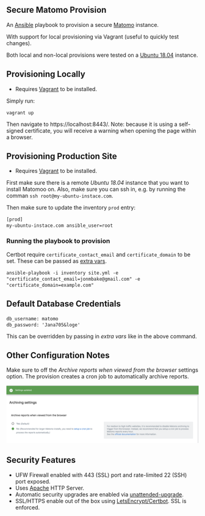## Secure Matomo Provision

An [Ansible](https://docs.ansible.com/) playbook to provision a secure [Matomo](https://matomo.org/) instance.

With support for local provisioning via Vagrant (useful to quickly test changes).

Both local and non-local provisions were tested on a [Ubuntu 18.04](http://releases.ubuntu.com/18.04/) instance.

## Provisioning Locally

* Requires [Vagrant](https://www.vagrantup.com/) to be installed.

Simply run:

```
vagrant up
```

Then navigate to https://localhost:8443/. Note: because it is using a self-signed certificate, you will receive a warning when opening the page within a browser.

## Provisioning Production Site

* Requires [Vagrant](https://docs.ansible.com/ansible/latest/installation_guide/intro_installation.html) to be installed.

First make sure there is a remote _Ubuntu 18.04_ instance that you want to install Matomoo on. Also, make sure you can ssh in, e.g. by running the comman `ssh root@my-ubuntu-instace.com`.

Then make sure to update the inventory `prod` entry:

```
[prod]
my-ubuntu-instace.com ansible_user=root
```
### Running the playbook to provision

Certbot require `certificate_contact_email` and `certificate_domain` to be set. These can be passed as [extra vars](https://docs.ansible.com/ansible/latest/user_guide/playbooks_variables.html#id35).

```
ansible-playbook -i inventory site.yml -e "certificate_contact_email=jonmbake@gmail.com" -e "certificate_domain=example.com"
```

## Default Database Credentials

```
db_username: matomo
db_password: 'Jana705&loge'
```

This can be overridden by passing in _extra vars_ like in the above command.


## Other Configuration Notes

Make sure to off the _Archive reports when viewed from the browser_ settings option. The provision creates a cron job to automatically archive reports.

![Archive reports when viewed from the browser off](https://github.com/jonmbake/screenshots/raw/master/matomo-ansible/matomo-archive-reports-off.png)


## Security Features

- UFW Firewall enabled with 443 (SSL) port and rate-limited 22 (SSH) port exposed.
- Uses [Apache](https://httpd.apache.org/) HTTP Server.
- Automatic security upgrades are enabled via [unattended-upgrade](https://help.ubuntu.com/lts/serverguide/automatic-updates.html).
- SSL/HTTPS enable out of the box using [LetsEncrypt/Certbot](https://certbot.eff.org/). SSL is enforced.
